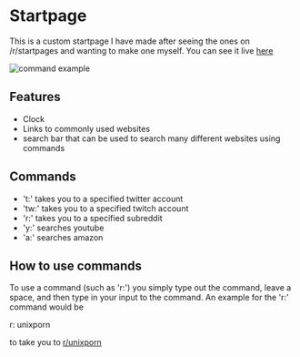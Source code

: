 # Startpage
This is a custom startpage I have made after seeing the ones on /r/startpages and wanting to make one myself. You can see it live [here](https://rickypinder.github.io/startpage/)

![command example](https://i.gyazo.com/55fe2178c716785d26c46f1c2b9105a9.gif)


## Features
+ Clock
+ Links to commonly used websites 
+ search bar that can be used to search many different websites using commands

## Commands
+ 't:' takes you to a specified twitter account
+ 'tw:' takes you to a specified twitch account
+ 'r:' takes you to a specified subreddit
+ 'y:' searches youtube
+ 'a:' searches amazon

## How to use commands
To use a command (such as 'r:') you simply type out the command, leave a space, and then type in your input to the command. An example for the 'r:' command would be 

r: unixporn 

to take you to [r/unixporn](https://reddit.com/r/unixporn)
